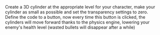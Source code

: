 Create a 3D cylinder at the appropriate level for your character, make your cylinder as small as possible and set the transparency settings to zero. Define the code to a button, now every time this button is clicked, the cylinders will move forward thanks to the physics engine, lowering your enemy's health level (wasted bullets will disappear after a while)
